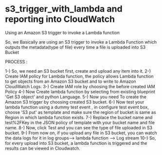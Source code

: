 # s3_trigger_with_lambda and reporting into CloudWatch
Using an Amazon S3 trigger to invoke a Lambda function

So, we Basically are using an S3 trigger to invoke a Lambda Function which outputs the metadata(type of file) every time a file is uploaded into S3 Bucket

PROCESS :

1-) So, we need an S3 bucket first, create and upload any item into it.
2-) Create IAM policy for Lambda function, the policy allows Lambda function to get objects from an Amazon S3 bucket and to write to Amazon CloudWatch Logs.
3-) Create IAM role by choosing the before created IAM Policy
4-) Now Create lambda function by selecting from existing blueprint 'Get S3 object' and python Language.
5-) Now you need To create the Amazon S3 trigger by choosing created S3 bucket.
6-) Now test your lambda function using a dummy test event , in configure test event box, choose 'S3 put' as template and make sure the region of bucket is same as Region in which lambda function exists.
7-) Replace the bucket name and test%2FKey in the JSON policy of template with your bucket name and file name.
8-) Now, click Test and you can see the type of file uploaded in S3 bucket.
9-) From now on, if you upload any file in S3 bucket, you can watch the data logs for it in log groups--> lambda function --> Log stream
10-) So, for every upload into S3 bucket, a lambda function is triggered and the results can be viewed in Cloudwatch.
